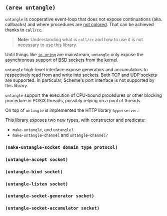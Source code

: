 
## `(arew untangle)`

`untangle` is cooperative event-loop that does not expose
continuations (aka. callbacks) and where procedures are [not
colored](https://journal.stuffwithstuff.com/2015/02/01/what-color-is-your-function/). That can be achieved thanks to `call/cc`.

> **Note:** Understanding what is `call/cc` and how to use it is not
> necessary to use this library.

Until things like
[`io_uring`](https://thenewstack.io/how-io_uring-and-ebpf-will-revolutionize-programming-in-linux/)
are mainstream, `untangle` only expose the asynchronous support of BSD
sockets from the kernel.

`untangle` high-level interface expose generators and accumulators to
respectively read from and write into sockets. Both TCP and UDP
sockets are supported. In particular, Scheme's port interface is not
supported by this library.

`untangle` support the execution of CPU-bound procedures or other
blocking procedure in POSIX threads, possibly relying on a pool of
threads.

On top of `untangle` is implemented the HTTP library `hyperserver`.

This library exposes two new types, with constructor and predicate:

- `make-untangle`, and `untangle?`
- `make-untangle-channel` and `untangle-channel?`

### `(make-untangle-socket domain type protocol)`

### `(untangle-accept socket)`

### `(untangle-bind socket)`

### `(untangle-listen socket)`

### `(untangle-socket-generator socket)`

### `(untangle-socket-accumulator socket)`
